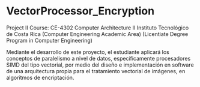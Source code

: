 # VectorProcessor_Encryption

Project II
Course: CE-4302 Computer Architecture II
Instituto Tecnológico de Costa Rica
(Computer Engineering Academic Area)
(Licentiate Degree Program in Computer Engineering)


Mediante el desarrollo de este proyecto, el estudiante aplicará los conceptos de paralelismo a
nivel de datos, especı́ficamente procesadores SIMD del tipo vectorial, por medio del diseño
e implementación en software de una arquitectura propia para el tratamiento vectorial de
imágenes, en algoritmos de encriptación.
